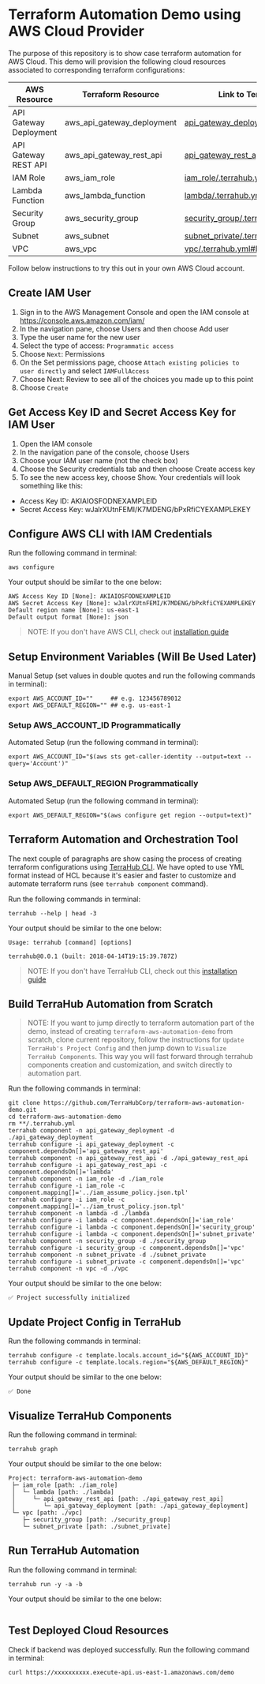 # Terraform Automation Demo using AWS Cloud Provider

The purpose of this repository is to show case terraform automation for AWS
Cloud. This demo will provision the following cloud resources associated to
corresponding terraform configurations:

| AWS Resource | Terraform Resource | Link to TerraHub Config |
|-----------------------|--------------------|-------------------------|
| API Gateway Deployment | aws_api_gateway_deployment | [api_gateway_deployment/.terrahub.yml#L2](https://github.com/TerraHubCorp/terraform-aws-automation-demo/blob/master/api_gateway_deployment/.terrahub.yml#L2) |
| API Gateway REST API | aws_api_gateway_rest_api | [api_gateway_rest_api/.terrahub.yml#L2](https://github.com/TerraHubCorp/terraform-aws-automation-demo/blob/master/api_gateway_rest_api/.terrahub.yml#L2) |
| IAM Role | aws_iam_role | [iam_role/.terrahub.yml#L2](https://github.com/TerraHubCorp/terraform-aws-automation-demo/blob/master/iam_role/.terrahub.yml#L2) |
| Lambda Function | aws_lambda_function | [lambda/.terrahub.yml#L2](https://github.com/TerraHubCorp/terraform-aws-automation-demo/blob/master/lambda/.terrahub.yml#L2) |
| Security Group | aws_security_group | [security_group/.terrahub.yml#L2](https://github.com/TerraHubCorp/terraform-aws-automation-demo/blob/master/security_group/.terrahub.yml#L2) |
| Subnet | aws_subnet | [subnet_private/.terrahub.yml#L2](https://github.com/TerraHubCorp/terraform-aws-automation-demo/blob/master/subnet_private/.terrahub.yml#L2) |
| VPC | aws_vpc | [vpc/.terrahub.yml#L2](https://github.com/TerraHubCorp/terraform-aws-automation-demo/blob/master/vpc/.terrahub.yml#L2) |

Follow below instructions to try this out in your own AWS Cloud account.

## Create IAM User
1. Sign in to the AWS Management Console and open the IAM console at https://console.aws.amazon.com/iam/
2. In the navigation pane, choose Users and then choose Add user
3. Type the user name for the new user
4. Select the type of access: `Programmatic access`
5. Choose `Next`: Permissions
6. On the Set permissions page, choose `Attach existing policies to user directly` and select `IAMFullAccess`
7. Choose Next: Review to see all of the choices you made up to this point
8. Choose `Create`

## Get Access Key ID and Secret Access Key for IAM User
1. Open the IAM console
2. In the navigation pane of the console, choose Users
3. Choose your IAM user name (not the check box)
4. Choose the Security credentials tab and then choose Create access key
5. To see the new access key, choose Show. Your credentials will look something like this:
  - Access Key ID: AKIAIOSFODNEXAMPLEID
  - Secret Access Key: wJalrXUtnFEMI/K7MDENG/bPxRfiCYEXAMPLEKEY

## Configure AWS CLI with IAM Credentials

Run the following command in terminal:
```shell
aws configure
```

Your output should be similar to the one below:
```
AWS Access Key ID [None]: AKIAIOSFODNEXAMPLEID
AWS Secret Access Key [None]: wJalrXUtnFEMI/K7MDENG/bPxRfiCYEXAMPLEKEY
Default region name [None]: us-east-1
Default output format [None]: json
```

> NOTE: If you don't have AWS CLI, check out
[installation guide](https://docs.aws.amazon.com/cli/latest/userguide/installing.html)

## Setup Environment Variables (Will Be Used Later)

Manual Setup (set values in double quotes and run the following commands in terminal):
```shell
export AWS_ACCOUNT_ID=""     ## e.g. 123456789012
export AWS_DEFAULT_REGION="" ## e.g. us-east-1
```

### Setup AWS_ACCOUNT_ID Programmatically

Automated Setup (run the following command in terminal):
```shell
export AWS_ACCOUNT_ID="$(aws sts get-caller-identity --output=text --query='Account')"
```

### Setup AWS_DEFAULT_REGION Programmatically

Automated Setup (run the following command in terminal):
```shell
export AWS_DEFAULT_REGION="$(aws configure get region --output=text)"
```

## Terraform Automation and Orchestration Tool

The next couple of paragraphs are show casing the process of creating terraform
configurations using [TerraHub CLI](https://github.com/TerraHubCorp/terrahub).
We have opted to use YML format instead of HCL because it's easier and faster
to customize and automate terraform runs (see `terrahub component` command).

Run the following commands in terminal:
```shell
terrahub --help | head -3
```

Your output should be similar to the one below:
```
Usage: terrahub [command] [options]

terrahub@0.0.1 (built: 2018-04-14T19:15:39.787Z)
```

> NOTE: If you don't have TerraHub CLI, check out this
[installation guide](https://www.npmjs.com/package/terrahub)

## Build TerraHub Automation from Scratch

> NOTE: If you want to jump directly to terraform automation part of the demo,
instead of creating `terraform-aws-automation-demo` from scratch, clone current
repository, follow the instructions for `Update TerraHub's Project Config` and
then jump down to `Visualize TerraHub Components`. This way you will fast forward
through terrahub components creation and customization, and switch directly to
automation part.

Run the following commands in terminal:
```shell
git clone https://github.com/TerraHubCorp/terraform-aws-automation-demo.git
cd terraform-aws-automation-demo
rm **/.terrahub.yml
terrahub component -n api_gateway_deployment -d ./api_gateway_deployment
terrahub configure -i api_gateway_deployment -c component.dependsOn[]='api_gateway_rest_api'
terrahub component -n api_gateway_rest_api -d ./api_gateway_rest_api
terrahub configure -i api_gateway_rest_api -c component.dependsOn[]='lambda'
terrahub component -n iam_role -d ./iam_role
terrahub configure -i iam_role -c component.mapping[]='../iam_assume_policy.json.tpl'
terrahub configure -i iam_role -c component.mapping[]='../iam_trust_policy.json.tpl'
terrahub component -n lambda -d ./lambda
terrahub configure -i lambda -c component.dependsOn[]='iam_role'
terrahub configure -i lambda -c component.dependsOn[]='security_group'
terrahub configure -i lambda -c component.dependsOn[]='subnet_private'
terrahub component -n security_group -d ./security_group
terrahub configure -i security_group -c component.dependsOn[]='vpc'
terrahub component -n subnet_private -d ./subnet_private
terrahub configure -i subnet_private -c component.dependsOn[]='vpc'
terrahub component -n vpc -d ./vpc
```

Your output should be similar to the one below:
```
✅ Project successfully initialized
```

## Update Project Config in TerraHub

Run the following commands in terminal:
```shell
terrahub configure -c template.locals.account_id="${AWS_ACCOUNT_ID}"
terrahub configure -c template.locals.region="${AWS_DEFAULT_REGION}"
```

Your output should be similar to the one below:
```
✅ Done
```

## Visualize TerraHub Components

Run the following command in terminal:
```shell
terrahub graph
```

Your output should be similar to the one below:
```
Project: terraform-aws-automation-demo
 ├─ iam_role [path: ./iam_role]
 │  └─ lambda [path: ./lambda]
 │     └─ api_gateway_rest_api [path: ./api_gateway_rest_api]
 │        └─ api_gateway_deployment [path: ./api_gateway_deployment]
 └─ vpc [path: ./vpc]
    ├─ security_group [path: ./security_group]
    └─ subnet_private [path: ./subnet_private]
```

## Run TerraHub Automation

Run the following command in terminal:

```shell
terrahub run -y -a -b
```

Your output should be similar to the one below:
```
```

## Test Deployed Cloud Resources

Check if backend was deployed successfully. Run the following command in terminal:
```
curl https://xxxxxxxxxx.execute-api.us-east-1.amazonaws.com/demo
```
